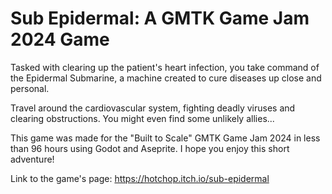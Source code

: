 # Sub Epidermal: A GMTK Game Jam 2024 Game

Tasked with clearing up the patient's heart infection, you take command of the Epidermal Submarine, a machine created to cure diseases up close and personal.

Travel around the cardiovascular system, fighting deadly viruses and clearing obstructions. You might even find some unlikely allies...

This game was made for the "Built to Scale" GMTK Game Jam 2024 in less than 96 hours using Godot and Aseprite. I hope you enjoy this short adventure!

Link to the game's page:
https://hotchop.itch.io/sub-epidermal
